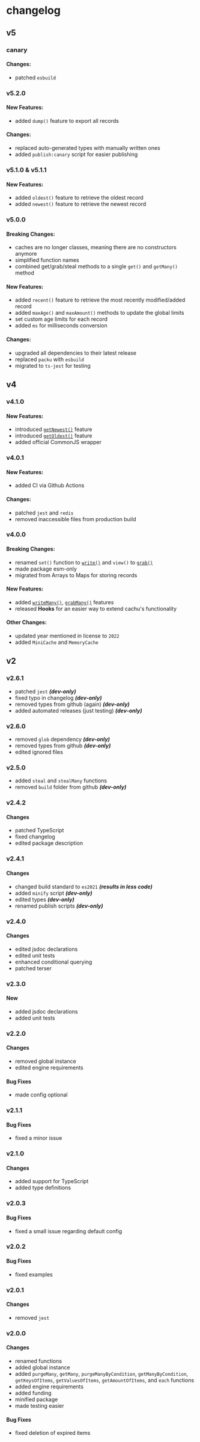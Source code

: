 # changelog

## v5

### canary

#### Changes:

- patched `esbuild`

### v5.2.0

#### New Features:

- added `dump()` feature to export all records

#### Changes:

- replaced auto-generated types with manually written ones
- added `publish:canary` script for easier publishing

### v5.1.0 & v5.1.1

#### New Features:

- added `oldest()` feature to retrieve the oldest record
- added `newest()` feature to retrieve the newest record

### v5.0.0

#### Breaking Changes:

- caches are no longer classes, meaning there are no constructors anymore
- simplified function names
- combined get/grab/steal methods to a single `get()` and `getMany()` method

#### New Features:

- added `recent()` feature to retrieve the most recently modified/added record
- added `maxAge()` and `maxAmount()` methods to update the global limits
- set custom age limits for each record
- added `ms` for milliseconds conversion

#### Changes:

- upgraded all dependencies to their latest release
- replaced `packu` with `esbuild`
- migrated to `ts-jest` for testing

## v4

### v4.1.0

#### New Features:

- introduced [`getNewest()`](https://github.com/azurydev/cachu/blob/current/guide/features/getNewest.md) feature
- introduced [`getOldest()`](https://github.com/azurydev/cachu/blob/current/guide/features/getOldest.md) feature
- added official CommonJS wrapper

### v4.0.1

#### New Features:

- added CI via Github Actions

#### Changes:

- patched `jest` and `redis`
- removed inaccessible files from production build

### v4.0.0

#### Breaking Changes:

- renamed `set()` function to [`write()`](https://github.com/azurydev/cachu/blob/current/guide/features/write.md) and `view()` to [`grab()`](https://github.com/azurydev/cachu/blob/current/guide/features/grab.md)
- made package esm-only
- migrated from Arrays to Maps for storing records

#### New Features:

- added [`writeMany()`](https://github.com/azurydev/cachu/blob/current/guide/features/writeMany.md), [`grabMany()`](https://github.com/azurydev/cachu/blob/current/guide/features/grabMany.md) features
- released **Hooks** for an easier way to extend cachu's functionality

#### Other Changes:

- updated year mentioned in license to `2022`
- added `MiniCache` and `MemoryCache`

## v2

### v2.6.1

- patched `jest` ***(dev-only)***
- fixed typo in changelog ***(dev-only)***
- removed types from github (again) ***(dev-only)***
- added automated releases (just testing) ***(dev-only)***

### v2.6.0

- removed `glob` dependency ***(dev-only)***
- removed types from github ***(dev-only)***
- edited ignored files

### v2.5.0

- added `steal` and `stealMany` functions
- removed `build` folder from github ***(dev-only)***

### v2.4.2

#### Changes

- patched TypeScript
- fixed changelog
- edited package description

### v2.4.1

#### Changes

- changed build standard to `es2021` ***(results in less code)***
- added `minify` script ***(dev-only)***
- edited types ***(dev-only)***
- renamed publish scripts ***(dev-only)***

### v2.4.0

#### Changes

- edited jsdoc declarations
- edited unit tests
- enhanced conditional querying
- patched terser

### v2.3.0

#### New

- added jsdoc declarations
- added unit tests

### v2.2.0

#### Changes

- removed global instance
- edited engine requirements

#### Bug Fixes

- made config optional

### v2.1.1

#### Bug Fixes

- fixed a minor issue

### v2.1.0

#### Changes

- added support for TypeScript
- added type definitions

### v2.0.3

#### Bug Fixes

- fixed a small issue regarding default config

### v2.0.2

#### Bug Fixes

- fixed examples

### v2.0.1

#### Changes

- removed `jest`

### v2.0.0

#### Changes

- renamed functions
- added global instance
- added `purgeMany`, `getMany`, `purgeManyByCondition`, `getManyByCondition`, `getKeysOfItems`, `getValuesOfItems`, `getAmountOfItems`, and `each` functions
- added engine requirements
- added funding
- minified package
- made testing easier

#### Bug Fixes

- fixed deletion of expired items